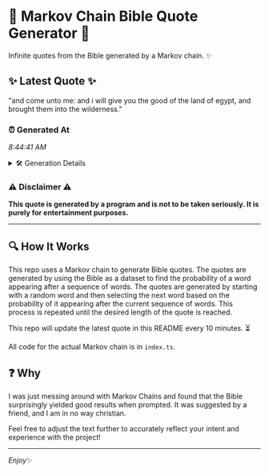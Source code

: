 # 📖 Markov Chain Bible Quote Generator 📖

Infinite quotes from the Bible generated by a Markov chain. ✨

## ✨ Latest Quote ✨
"and come unto me: and i will give you the good of the land of egypt, and brought them into the wilderness."

### ⏰ Generated At
*8:44:41 AM*

<details>
    <summary>🛠️ Generation Details</summary>
    <p>
        <strong>🌱 Seed:</strong> and<br>
        <strong>🔄 Iterations:</strong> 21<br>
        <strong>📜 Context History:</strong><br>[ and ]: come<br>[ and, come ]: unto<br>[ and, come, unto ]: me:<br>[ and, come, unto, me: ]: and<br>[ and, come, unto, me:, and ]: i<br>[ and, come, unto, me:, and, i ]: will<br>[ come, unto, me:, and, i, will ]: give<br>[ unto, me:, and, i, will, give ]: you<br>[ me:, and, i, will, give, you ]: the<br>[ and, i, will, give, you, the ]: good<br>[ i, will, give, you, the, good ]: of<br>[ will, give, you, the, good, of ]: the<br>[ give, you, the, good, of, the ]: land<br>[ you, the, good, of, the, land ]: of<br>[ the, good, of, the, land, of ]: egypt,<br>[ good, of, the, land, of, egypt, ]: and<br>[ of, the, land, of, egypt,, and ]: brought<br>[ the, land, of, egypt,, and, brought ]: them<br>[ land, of, egypt,, and, brought, them ]: into<br>[ of, egypt,, and, brought, them, into ]: the<br>[ egypt,, and, brought, them, into, the ]: wilderness.<br>
    </p>
</details>

### ⚠️ Disclaimer ⚠️
**This quote is generated by a program and is not to be taken seriously. It is purely for entertainment purposes.**

---

## 🔍 How It Works

This repo uses a Markov chain to generate Bible quotes. The quotes are generated by using the Bible as a dataset to find the probability of a word appearing after a sequence of words. The quotes are generated by starting with a random word and then selecting the next word based on the probability of it appearing after the current sequence of words. This process is repeated until the desired length of the quote is reached.

This repo will update the latest quote in this README every 10 minutes. ⏳

All code for the actual Markov chain is in `index.ts`.

## ❓ Why

I was just messing around with Markov Chains and found that the Bible surprisingly yielded good results when prompted. 
It was suggested by a friend, and I am in no way christian.

Feel free to adjust the text further to accurately reflect your intent and experience with the project!

---

*Enjoy*✨
